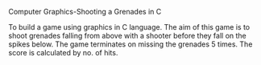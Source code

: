 Computer Graphics-Shooting a Grenades in C

 
To build a game using graphics in C language. The aim of this game is to shoot grenades falling from above with a shooter before they fall on the spikes below. The game terminates on missing the grenades 5 times. The score is calculated by no. of hits.  

